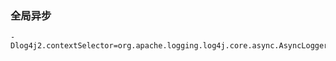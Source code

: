 ### 全局异步

```
-Dlog4j2.contextSelector=org.apache.logging.log4j.core.async.AsyncLoggerContextSelector
```